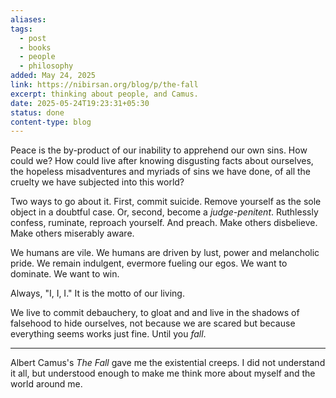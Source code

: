 ```yaml
---
aliases: 
tags:
  - post
  - books
  - people
  - philosophy
added: May 24, 2025
link: https://nibirsan.org/blog/p/the-fall
excerpt: thinking about people, and Camus.
date: 2025-05-24T19:23:31+05:30
status: done
content-type: blog
---
```

Peace is the by-product of our inability to apprehend our own sins. How could we? How could live after knowing disgusting facts about ourselves, the hopeless misadventures and myriads of sins we have done, of all the cruelty we have subjected into this world?

Two ways to go about it. First, commit suicide. Remove yourself as the sole object in a doubtful case. Or, second, become a *judge-penitent*. Ruthlessly confess, ruminate, reproach yourself. And preach. Make others disbelieve. Make others miserably aware. 

We humans are vile. We humans are driven by lust, power and melancholic pride. We remain indulgent, evermore fueling our egos. We want to dominate. We want to win. 

Always, "I, I, I." It is the motto of our living. 

We live to commit debauchery, to gloat and and live in the shadows of falsehood to hide ourselves, not because we are scared but because everything seems works just fine. Until you *fall*.

---

Albert Camus's *The Fall* gave me the existential creeps. I did not understand it all, but understood enough to make me think more about myself and the world around me.